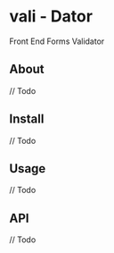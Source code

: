 # vali - Dator

Front End Forms Validator

## About

// Todo

## Install

// Todo

## Usage

// Todo

## API

// Todo

